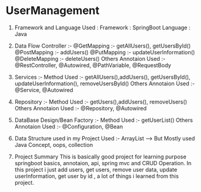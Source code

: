 # UserManagement

1. Framework and Language Used :
   Framework : SpringBoot
   Language : Java

2. Data Flow
   Controller :-
   @GetMapping :- getAllUsers(), getUsersById()
   @PostMapping :- addUsers()
   @PutMapping :- updateUserInformation()
   @DeleteMapping :- deleteUsers()
   Others Annotaion Used :- @RestController, @Autowired, @PathVariable, @RequestBody

3. Services :-
   Method Used :- getAllUsers(),addUsers(), getUsersById(), updateUserInformation(), removeUsersById()
   Others Annotaion Used :- @Service, @Autowired

4. Repository :-
   Method Used :- getUsers(),addUsers(), removeUsers()
   Others Annotaion Used :- @Repository, @Autowired

5. DataBase Design/Bean Factory :-
   Method Used :- getUserList()
   Others Annotaion Used :- @Configuration, @Bean

6. Data Structure used in my Project
   Used :- ArrayList --> But Mostly used Java Concept, oops, collection

7. Project Summary
This is basically good project for learning purpose springboot basics, annotaion, api, spring mvc and CRUD Operation. In this project i just add users, get users, remove user data, update userInformation, get user by id , a lot of things i learned from this project.
